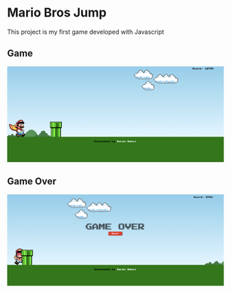 # Mario Bros Jump

This project is my first game developed with Javascript

## Game

![Game](./images/game.png)


## Game Over

![Game Over](./images/gameover.png)
